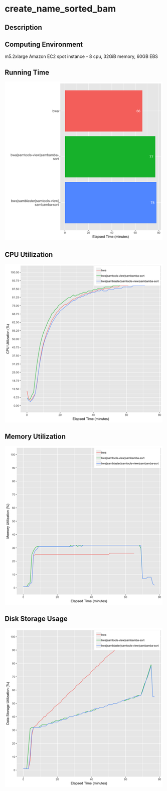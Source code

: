 # create_name_sorted_bam

## Description


## Computing Environment
m5.2xlarge Amazon EC2 spot instance - 8 cpu, 32GiB memory, 60GB EBS

## Running Time
![Running Time](output/running_time.png)

## CPU Utilization
![CPU Utilization](output/cpu_utilization.png)

## Memory Utilization
![Memory Utilization](output/memory_utilization.png)

## Disk Storage Usage
![Disk Storage Usage](output/disk_storage_usage.png)
